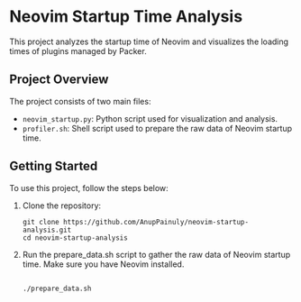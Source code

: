 # Neovim Startup Time Analysis

This project analyzes the startup time of Neovim and visualizes the loading times of plugins managed by Packer.

## Project Overview

The project consists of two main files:

- `neovim_startup.py`: Python script used for visualization and analysis.
- `profiler.sh`: Shell script used to prepare the raw data of Neovim startup time.

## Getting Started

To use this project, follow the steps below:

1. Clone the repository:

    ```shell
   git clone https://github.com/AnupPainuly/neovim-startup-analysis.git 
   cd neovim-startup-analysis

    ```
1. Run the prepare_data.sh script to gather the raw data of Neovim startup time. Make sure you have Neovim installed.

    ```shell

    ./prepare_data.sh

    ```
